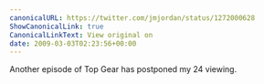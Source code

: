 ```yaml
---
canonicalURL: https://twitter.com/jmjordan/status/1272000628
ShowCanonicalLink: true
CanonicalLinkText: View original on
date: 2009-03-03T02:23:56+00:00
---
```

Another episode of Top Gear has postponed my 24 viewing.